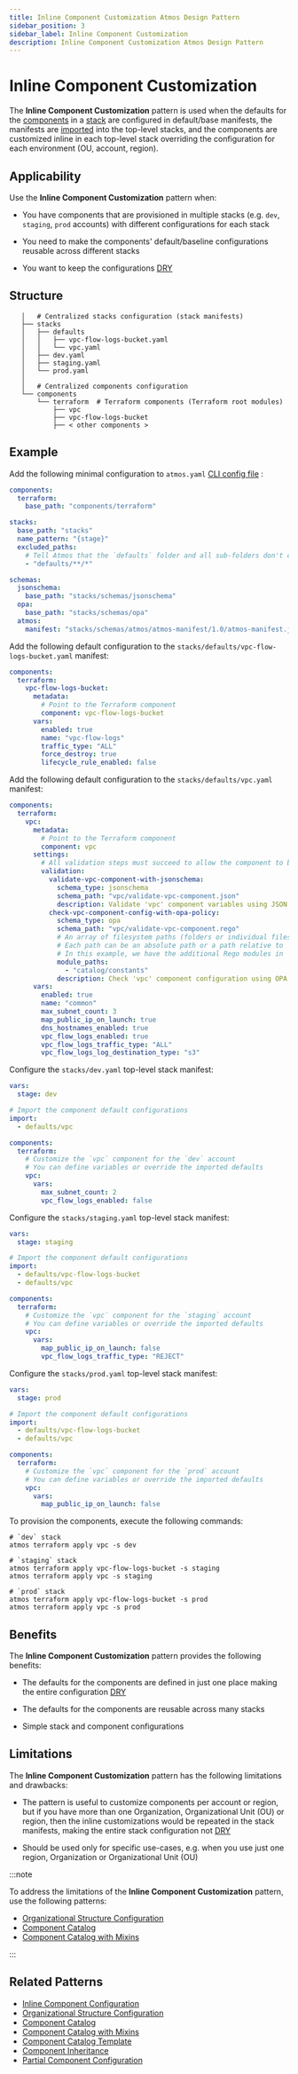 ```yaml
---
title: Inline Component Customization Atmos Design Pattern
sidebar_position: 3
sidebar_label: Inline Component Customization
description: Inline Component Customization Atmos Design Pattern
---
```


# Inline Component Customization

The **Inline Component Customization** pattern is used when the defaults for the [components](/core-concepts/components) in
a [stack](/core-concepts/stacks)
are configured in default/base manifests, the manifests are [imported](/core-concepts/stacks/imports) into the top-level stacks, and the components
are customized inline in each top-level stack overriding the configuration for each environment (OU, account, region).

## Applicability

Use the **Inline Component Customization** pattern when:

- You have components that are provisioned in multiple stacks (e.g. `dev`, `staging`, `prod` accounts) with different configurations for each stack

- You need to make the components' default/baseline configurations reusable across different stacks

- You want to keep the configurations [DRY](https://en.wikipedia.org/wiki/Don%27t_repeat_yourself)

## Structure

```console
   │   # Centralized stacks configuration (stack manifests)
   ├── stacks
   │   ├── defaults
   │   │   ├── vpc-flow-logs-bucket.yaml
   │   │   └── vpc.yaml
   │   ├── dev.yaml
   │   ├── staging.yaml
   │   └── prod.yaml
   │  
   │   # Centralized components configuration
   └── components
       └── terraform  # Terraform components (Terraform root modules)
           ├── vpc
           ├── vpc-flow-logs-bucket
           ├── < other components >
```

## Example

Add the following minimal configuration to `atmos.yaml` [CLI config file](/cli/configuration) :

```yaml title="atmos.yaml"
components:
  terraform:
    base_path: "components/terraform"

stacks:
  base_path: "stacks"
  name_pattern: "{stage}"
  excluded_paths:
    # Tell Atmos that the `defaults` folder and all sub-folders don't contain top-level stack manifests
    - "defaults/**/*"

schemas:
  jsonschema:
    base_path: "stacks/schemas/jsonschema"
  opa:
    base_path: "stacks/schemas/opa"
  atmos:
    manifest: "stacks/schemas/atmos/atmos-manifest/1.0/atmos-manifest.json"
```

Add the following default configuration to the `stacks/defaults/vpc-flow-logs-bucket.yaml` manifest:

```yaml title="stacks/defaults/vpc-flow-logs-bucket.yaml"
components:
  terraform:
    vpc-flow-logs-bucket:
      metadata:
        # Point to the Terraform component
        component: vpc-flow-logs-bucket
      vars:
        enabled: true
        name: "vpc-flow-logs"
        traffic_type: "ALL"
        force_destroy: true
        lifecycle_rule_enabled: false
```

Add the following default configuration to the `stacks/defaults/vpc.yaml` manifest:

```yaml title="stacks/defaults/vpc.yaml"
components:
  terraform:
    vpc:
      metadata:
        # Point to the Terraform component
        component: vpc
      settings:
        # All validation steps must succeed to allow the component to be provisioned
        validation:
          validate-vpc-component-with-jsonschema:
            schema_type: jsonschema
            schema_path: "vpc/validate-vpc-component.json"
            description: Validate 'vpc' component variables using JSON Schema
          check-vpc-component-config-with-opa-policy:
            schema_type: opa
            schema_path: "vpc/validate-vpc-component.rego"
            # An array of filesystem paths (folders or individual files) to the additional modules for schema validation
            # Each path can be an absolute path or a path relative to `schemas.opa.base_path` defined in `atmos.yaml`
            # In this example, we have the additional Rego modules in `stacks/schemas/opa/catalog/constants`
            module_paths:
              - "catalog/constants"
            description: Check 'vpc' component configuration using OPA policy
      vars:
        enabled: true
        name: "common"
        max_subnet_count: 3
        map_public_ip_on_launch: true
        dns_hostnames_enabled: true
        vpc_flow_logs_enabled: true
        vpc_flow_logs_traffic_type: "ALL"
        vpc_flow_logs_log_destination_type: "s3"
```

Configure the `stacks/dev.yaml` top-level stack manifest:

```yaml title="stacks/dev.yaml"
vars:
  stage: dev

# Import the component default configurations
import:
  - defaults/vpc

components:
  terraform:
    # Customize the `vpc` component for the `dev` account
    # You can define variables or override the imported defaults
    vpc:
      vars:
        max_subnet_count: 2
        vpc_flow_logs_enabled: false
```

Configure the `stacks/staging.yaml` top-level stack manifest:

```yaml title="stacks/staging.yaml"
vars:
  stage: staging

# Import the component default configurations
import:
  - defaults/vpc-flow-logs-bucket
  - defaults/vpc

components:
  terraform:
    # Customize the `vpc` component for the `staging` account
    # You can define variables or override the imported defaults
    vpc:
      vars:
        map_public_ip_on_launch: false
        vpc_flow_logs_traffic_type: "REJECT"
```

Configure the `stacks/prod.yaml` top-level stack manifest:

```yaml title="stacks/prod.yaml"
vars:
  stage: prod

# Import the component default configurations
import:
  - defaults/vpc-flow-logs-bucket
  - defaults/vpc

components:
  terraform:
    # Customize the `vpc` component for the `prod` account
    # You can define variables or override the imported defaults
    vpc:
      vars:
        map_public_ip_on_launch: false
```

To provision the components, execute the following commands:

```shell
# `dev` stack
atmos terraform apply vpc -s dev

# `staging` stack
atmos terraform apply vpc-flow-logs-bucket -s staging
atmos terraform apply vpc -s staging

# `prod` stack
atmos terraform apply vpc-flow-logs-bucket -s prod
atmos terraform apply vpc -s prod
```

## Benefits

The **Inline Component Customization** pattern provides the following benefits:

- The defaults for the components are defined in just one place making the entire
  configuration [DRY](https://en.wikipedia.org/wiki/Don%27t_repeat_yourself)

- The defaults for the components are reusable across many stacks

- Simple stack and component configurations

## Limitations

The **Inline Component Customization** pattern has the following limitations and drawbacks:

- The pattern is useful to customize components per account or region, but if you have more than one Organization, Organizational Unit (OU) or region,
  then the inline customizations would be repeated in the stack manifests, making the entire stack configuration
  not [DRY](https://en.wikipedia.org/wiki/Don%27t_repeat_yourself)

- Should be used only for specific use-cases, e.g. when you use just one region, Organization or Organizational Unit (OU)

:::note

To address the limitations of the **Inline Component Customization** pattern, use the following patterns:

- [Organizational Structure Configuration](/design-patterns/organizational-structure-configuration)
- [Component Catalog](/design-patterns/component-catalog)
- [Component Catalog with Mixins](/design-patterns/component-catalog-with-mixins)

:::

## Related Patterns

- [Inline Component Configuration](/design-patterns/inline-component-configuration)
- [Organizational Structure Configuration](/design-patterns/organizational-structure-configuration)
- [Component Catalog](/design-patterns/component-catalog)
- [Component Catalog with Mixins](/design-patterns/component-catalog-with-mixins)
- [Component Catalog Template](/design-patterns/component-catalog-template)
- [Component Inheritance](/design-patterns/component-inheritance)
- [Partial Component Configuration](/design-patterns/partial-component-configuration)
